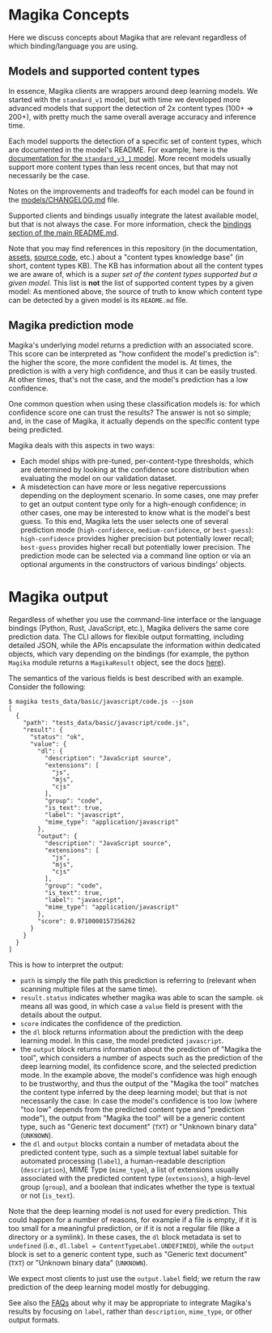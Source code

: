 # Magika Concepts

Here we discuss concepts about Magika that are relevant regardless of which binding/language you are using.

## Models and supported content types

In essence, Magika clients are wrappers around deep learning models. We started with the `standard_v1` model, but with time we developed more advanced models that support the detection of 2x content types (100+ => 200+), with pretty much the same overall average accuracy and inference time.

Each model supports the detection of a specific set of content types, which are documented in the model's README. For example, here is the [documentation for the `standard_v3_1` model](../assets/models/standard_v3_1/README.md). More recent models usually support more content types than less recent onces, but that may not necessarily be the case.

Notes on the improvements and tradeoffs for each model can be found in the [models/CHANGELOG.md](../assets/models/CHANGELOG.md) file.

Supported clients and bindings usually integrate the latest available model, but that is not always the case. For more information, check the [bindings section of the main README.md](../README.md#bindings).

Note that you may find references in this repository (in the documentation, [assets](../assets/content_types_kb.min.json), [source code](../python/src/magika/types/content_type_label.py), etc.) about a "content types knowledge base" (in short, content types KB). The KB has information about all the content types we are aware of, which is a *super set of the content types supported but a given model*. This list is **not** the list of supported content types by a given model: As mentioned above, the source of truth to know which content type can be detected by a given model is its `README.md` file.


## Magika prediction mode

Magika's underlying model returns a prediction with an associated score. This score can be interpreted as "how confident the model's prediction is": the higher the score, the more confident the model is. At times, the prediction is with a very high confidence, and thus it can be easily trusted. At other times, that's not the case, and the model's prediction has a low confidence.

One common question when using these classification models is: for which confidence score one can trust the results? The answer is not so simple; and, in the case of Magika, it actually depends on the specific content type being predicted.

Magika deals with this aspects in two ways:
- Each model ships with pre-tuned, per-content-type thresholds, which are determined by looking at the confidence score distribution when evaluating the model on our validation dataset.
- A misdetection can have more or less negative repercussions depending on the deployment scenario. In some cases, one may prefer to get an output content type only for a high-enough confidence; in other cases, one may be interested to know what is the model's best guess. To this end, Magika lets the user selects one of several prediction mode (`high-confidence`, `medium-confidence`, or `best-guess`): `high-confidence` provides higher precision but potentially lower recall; `best-guess` provides higher recall but potentially lower precision. The prediction mode can be selected via a command line option or via an optional arguments in the constructors of various bindings' objects.


# Magika output

Regardless of whether you use the command-line interface or the language bindings (Python, Rust, JavaScript, etc.), Magika delivers the same core prediction data. The CLI allows for flexible output formatting, including detailed JSON, while the APIs encapsulate the information within dedicated objects, which vary depending on the bindings (for example, the python `Magika` module returns a `MagikaResult` object, see the docs [here](../python/README.md)).

The semantics of the various fields is best described with an example. Consider the following:

```shell
$ magika tests_data/basic/javascript/code.js --json
[
  {
    "path": "tests_data/basic/javascript/code.js",
    "result": {
      "status": "ok",
      "value": {
        "dl": {
          "description": "JavaScript source",
          "extensions": [
            "js",
            "mjs",
            "cjs"
          ],
          "group": "code",
          "is_text": true,
          "label": "javascript",
          "mime_type": "application/javascript"
        },
        "output": {
          "description": "JavaScript source",
          "extensions": [
            "js",
            "mjs",
            "cjs"
          ],
          "group": "code",
          "is_text": true,
          "label": "javascript",
          "mime_type": "application/javascript"
        },
        "score": 0.9710000157356262
      }
    }
  }
]
```

This is how to interpret the output:
- `path` is simply the file path this prediction is referring to (relevant when scanning multiple files at the same time).
- `result.status` indicates whether magika was able to scan the sample. `ok` means all was good, in which case a `value` field is present with the details about the output.
- `score` indicates the confidence of the prediction.
- the `dl` block returns information about the prediction with the deep learning model. In this case, the model predicted `javascript`.
- the `output` block returns information about the prediction of "Magika the tool", which considers a number of aspects such as the prediction of the deep learning model, its confidence score, and the selected prediction mode. In the example above, the model's confidence was high enough to be trustworthy, and thus the output of the "Magika the tool" matches the content type inferred by the deep learning model; but that is not necessarily the case: In case the model's confidence is too low (where "too low" depends from the predicted content type and "prediction mode"), the output from "Magika the tool" will be a generic content type, such as "Generic text document" (`TXT`) or "Unknown binary data" (`UNKNOWN`).
- the `dl` and `output` blocks contain a number of metadata about the predicted content type, such as a simple textual label suitable for automated processing (`label`), a human-readable description (`description`), MIME Type (`mime_type`), a list of extensions usually associated with the predicted content type (`extensions`), a high-level group (`group`), and a boolean that indicates whether the type is textual or not (`is_text`).

Note that the deep learning model is not used for every prediction. This could happen for a number of reasons, for example if a file is empty, if it is too small for a meaningful prediction, or if it is not a regular file (like a directory or a symlink).
In these cases, the `dl` block metadata is set to `undefined` (i.e., `dl.label = ContentTypeLabel.UNDEFINED`), while the `output` block is set to a generic content type, such as "Generic text document" (`TXT`) or "Unknown binary data" (`UNKNOWN`).

We expect most clients to just use the `output.label` field; we return the raw prediction of the deep learning model mostly for debugging.

See also the [FAQs](./faq.md) about why it may be appropriate to integrate Magika's results by focusing on `label`, rather than `description`, `mime_type`, or other output formats.
